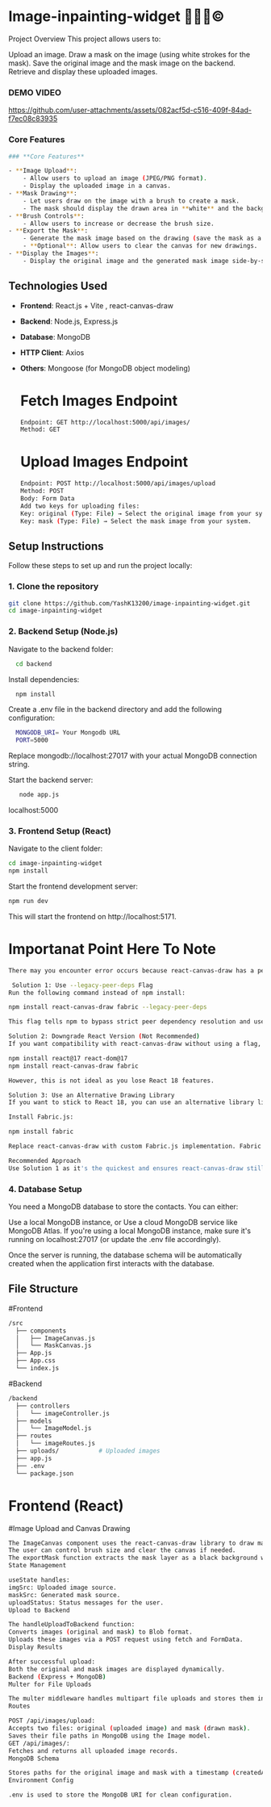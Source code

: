 # Image-inpainting-widget 👨🏽‍💻©️

Project Overview
This project allows users to:

Upload an image.
Draw a mask on the image (using white strokes for the mask).
Save the original image and the mask image on the backend.
Retrieve and display these uploaded images.

### DEMO VIDEO


https://github.com/user-attachments/assets/082acf5d-c516-409f-84ad-f7ec08c83935



### Core Features
```bash
### **Core Features**

- **Image Upload**:
    - Allow users to upload an image (JPEG/PNG format).
    - Display the uploaded image in a canvas.
- **Mask Drawing**:
    - Let users draw on the image with a brush to create a mask.
    - The mask should display the drawn area in **white** and the background in **black**.
- **Brush Controls**:
    - Allow users to increase or decrease the brush size.
- **Export the Mask**:
    - Generate the mask image based on the drawing (save the mask as a separate image).
    - **Optional**: Allow users to clear the canvas for new drawings.
- **Display the Images**:
    - Display the original image and the generated mask image side-by-side below the canvas.
```

## Technologies Used

- **Frontend**: React.js + Vite , react-canvas-draw
- **Backend**: Node.js, Express.js
- **Database**: MongoDB
- **HTTP Client**: Axios
- **Others**: Mongoose (for MongoDB object modeling)

  # Fetch Images Endpoint
  ```bash
  Endpoint: GET http://localhost:5000/api/images/
  Method: GET
  ```
  # Upload Images Endpoint
  ```bash
  Endpoint: POST http://localhost:5000/api/images/upload
  Method: POST
  Body: Form Data
  Add two keys for uploading files:
  Key: original (Type: File) → Select the original image from your system.
  Key: mask (Type: File) → Select the mask image from your system.

## Setup Instructions

Follow these steps to set up and run the project locally:

### 1. Clone the repository

```bash
git clone https://github.com/YashK13200/image-inpainting-widget.git
cd image-inpainting-widget
```

### 2. Backend Setup (Node.js)
Navigate to the backend folder:

 ```bash
   cd backend
   ```
Install dependencies:
 ```bash
   npm install
   ```

Create a .env file in the backend directory and add the following configuration:
 ```bash
   MONGODB_URI= Your Mongodb URL
   PORT=5000
   ```
Replace mongodb://localhost:27017 with your actual MongoDB connection string.

Start the backend server:
 ```bash
    node app.js
   ```
localhost:5000

### 3. Frontend Setup (React)
Navigate to the client folder:
 ```bash
 cd image-inpainting-widget
 npm install
   ```
Start the frontend development server:
 ```bash
 npm run dev
   ```
This will start the frontend on http://localhost:5171.
# Importanat Point Here To Note 
```bash
There may you encounter error occurs because react-canvas-draw has a peer dependency of react versions 16.x || 17.x, while my project is using React 18.3.1. This is causing a dependency conflict.

 Solution 1: Use --legacy-peer-deps Flag
Run the following command instead of npm install:

npm install react-canvas-draw fabric --legacy-peer-deps

This flag tells npm to bypass strict peer dependency resolution and use the older behavior, which often resolves conflicts like this.

Solution 2: Downgrade React Version (Not Recommended)
If you want compatibility with react-canvas-draw without using a flag, you can downgrade React to 17.x:

npm install react@17 react-dom@17
npm install react-canvas-draw fabric

However, this is not ideal as you lose React 18 features.

Solution 3: Use an Alternative Drawing Library
If you want to stick to React 18, you can use an alternative library like Fabric.js directly, which has full React 18 compatibility:

Install Fabric.js:

npm install fabric

Replace react-canvas-draw with custom Fabric.js implementation. Fabric.js allows you to build the same functionality (mask drawing) using its API.

Recommended Approach
Use Solution 1 as it's the quickest and ensures react-canvas-draw still works with React 18 without further changes. Let me know if you need the Fabric.js-based implementation instead! 🚀

```
### 4. Database Setup
You need a MongoDB database to store the contacts. You can either:

Use a local MongoDB instance, or
Use a cloud MongoDB service like MongoDB Atlas.
If you're using a local MongoDB instance, make sure it's running on localhost:27017 (or update the .env file accordingly).

Once the server is running, the database schema will be automatically created when the application first interacts with the database.

## File Structure

#Frontend
```bash
/src
  ├── components
  │   ├── ImageCanvas.js
  │   └── MaskCanvas.js
  ├── App.js
  ├── App.css
  └── index.js
```
#Backend
```bash
/backend
  ├── controllers
  │   └── imageController.js
  ├── models
  │   └── ImageModel.js
  ├── routes
  │   └── imageRoutes.js
  ├── uploads/           # Uploaded images
  ├── app.js
  ├── .env
  └── package.json
```
# Frontend (React)
#Image Upload and Canvas Drawing
```bash
The ImageCanvas component uses the react-canvas-draw library to draw masks over the uploaded image.
The user can control brush size and clear the canvas if needed.
The exportMask function extracts the mask layer as a black background with white strokes, preparing it for upload.
State Management

useState handles:
imgSrc: Uploaded image source.
maskSrc: Generated mask source.
uploadStatus: Status messages for the user.
Upload to Backend

The handleUploadToBackend function:
Converts images (original and mask) to Blob format.
Uploads these images via a POST request using fetch and FormData.
Display Results

After successful upload:
Both the original and mask images are displayed dynamically.
Backend (Express + MongoDB)
Multer for File Uploads

The multer middleware handles multipart file uploads and stores them in the uploads/ directory.
Routes

POST /api/images/upload:
Accepts two files: original (uploaded image) and mask (drawn mask).
Saves their file paths in MongoDB using the Image model.
GET /api/images/:
Fetches and returns all uploaded image records.
MongoDB Schema

Stores paths for the original image and mask with a timestamp (createdAt).
Environment Config

.env is used to store the MongoDB URI for clean configuration.
```

